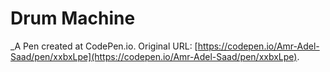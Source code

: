# Drum Machine
 _A Pen created at CodePen.io. Original URL: [https://codepen.io/Amr-Adel-Saad/pen/xxbxLpe](https://codepen.io/Amr-Adel-Saad/pen/xxbxLpe).

 